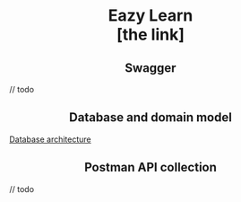 <h1 align="center">Eazy Learn <br> [the link]</h1>

<h2 align="center">Swagger</h2>
// todo

<h2 align="center">Database and domain model</h2>

[Database architecture](https://dbdiagram.io/d/613ce070825b5b0146fd85d9)

<h2 align="center">Postman API collection </h2>
// todo